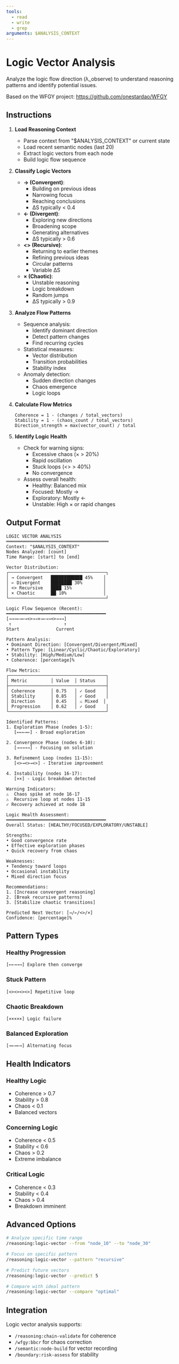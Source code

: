 ```yaml
---
tools:
  - read
  - write
  - grep
arguments: $ANALYSIS_CONTEXT
---
```


# Logic Vector Analysis

Analyze the logic flow direction (λ_observe) to understand reasoning patterns and identify potential issues.

Based on the WFGY project: https://github.com/onestardao/WFGY

## Instructions

1. **Load Reasoning Context**
   - Parse context from "$ANALYSIS_CONTEXT" or current state
   - Load recent semantic nodes (last 20)
   - Extract logic vectors from each node
   - Build logic flow sequence

2. **Classify Logic Vectors**
   - **→ (Convergent)**:
     * Building on previous ideas
     * Narrowing focus
     * Reaching conclusions
     * ΔS typically < 0.4
   - **← (Divergent)**:
     * Exploring new directions
     * Broadening scope
     * Generating alternatives
     * ΔS typically > 0.6
   - **<> (Recursive)**:
     * Returning to earlier themes
     * Refining previous ideas
     * Circular patterns
     * Variable ΔS
   - **× (Chaotic)**:
     * Unstable reasoning
     * Logic breakdown
     * Random jumps
     * ΔS typically > 0.9

3. **Analyze Flow Patterns**
   - Sequence analysis:
     * Identify dominant direction
     * Detect pattern changes
     * Find recurring cycles
   - Statistical measures:
     * Vector distribution
     * Transition probabilities
     * Stability index
   - Anomaly detection:
     * Sudden direction changes
     * Chaos emergence
     * Logic loops

4. **Calculate Flow Metrics**
   ```
   Coherence = 1 - (changes / total_vectors)
   Stability = 1 - (chaos_count / total_vectors)
   Direction_strength = max(vector_count) / total
   ```

5. **Identify Logic Health**
   - Check for warning signs:
     * Excessive chaos (× > 20%)
     * Rapid oscillation
     * Stuck loops (<> > 40%)
     * No convergence
   - Assess overall health:
     * Healthy: Balanced mix
     * Focused: Mostly →
     * Exploratory: Mostly ←
     * Unstable: High × or rapid changes

## Output Format

```
LOGIC VECTOR ANALYSIS
═══════════════════════════════════════
Context: "$ANALYSIS_CONTEXT"
Nodes Analyzed: [count]
Time Range: [start] to [end]

Vector Distribution:
┌─────────────────────────────────────┐
│ → Convergent   ████████████ 45%    │
│ ← Divergent    ████████ 30%        │
│ <> Recursive   ████ 15%            │
│ × Chaotic      ██ 10%              │
└─────────────────────────────────────┘

Logic Flow Sequence (Recent):
━━━━━━━━━━━━━━━━━━━━━━━━━━━━━━━━━━━━━━
[→→→←→←→<>→→×→←→→<>→→→]
 ↑                    ↑
Start              Current

Pattern Analysis:
• Dominant Direction: [Convergent/Divergent/Mixed]
• Pattern Type: [Linear/Cyclic/Chaotic/Exploratory]
• Stability: [High/Medium/Low]
• Coherence: [percentage]%

Flow Metrics:
┌─────────────────────────────────────┐
│ Metric         │ Value  │ Status    │
├─────────────────────────────────────┤
│ Coherence      │ 0.75   │ ✓ Good    │
│ Stability      │ 0.85   │ ✓ Good    │
│ Direction      │ 0.45   │ ⚠️ Mixed  │
│ Progression    │ 0.62   │ ✓ Good    │
└─────────────────────────────────────┘

Identified Patterns:
1. Exploration Phase (nodes 1-5):
   [←←←→←] - Broad exploration

2. Convergence Phase (nodes 6-10):
   [→→→→→] - Focusing on solution

3. Refinement Loop (nodes 11-15):
   [<>→<>→<>] - Iterative improvement

4. Instability (nodes 16-17):
   [××] - Logic breakdown detected

Warning Indicators:
⚠️  Chaos spike at node 16-17
⚠️  Recursive loop at nodes 11-15
✓ Recovery achieved at node 18

Logic Health Assessment:
━━━━━━━━━━━━━━━━━━━━━━━━━━━━━━━━━━━━━━
Overall Status: [HEALTHY/FOCUSED/EXPLORATORY/UNSTABLE]

Strengths:
• Good convergence rate
• Effective exploration phases
• Quick recovery from chaos

Weaknesses:
• Tendency toward loops
• Occasional instability
• Mixed direction focus

Recommendations:
1. [Increase convergent reasoning]
2. [Break recursive patterns]
3. [Stabilize chaotic transitions]

Predicted Next Vector: [→/←/<>/×]
Confidence: [percentage]%
```

## Pattern Types

### Healthy Progression
```
[←←→→→] Explore then converge
```

### Stuck Pattern
```
[<><><><>] Repetitive loop
```

### Chaotic Breakdown
```
[×××××] Logic failure
```

### Balanced Exploration
```
[→←→←→] Alternating focus
```

## Health Indicators

### Healthy Logic
- Coherence > 0.7
- Stability > 0.8
- Chaos < 0.1
- Balanced vectors

### Concerning Logic
- Coherence < 0.5
- Stability < 0.6
- Chaos > 0.2
- Extreme imbalance

### Critical Logic
- Coherence < 0.3
- Stability < 0.4
- Chaos > 0.4
- Breakdown imminent

## Advanced Options

```bash
# Analyze specific time range
/reasoning:logic-vector --from "node_10" --to "node_30"

# Focus on specific pattern
/reasoning:logic-vector --pattern "recursive"

# Predict future vectors
/reasoning:logic-vector --predict 5

# Compare with ideal pattern
/reasoning:logic-vector --compare "optimal"
```

## Integration

Logic vector analysis supports:
- `/reasoning:chain-validate` for coherence
- `/wfgy:bbcr` for chaos correction
- `/semantic:node-build` for vector recording
- `/boundary:risk-assess` for stability
